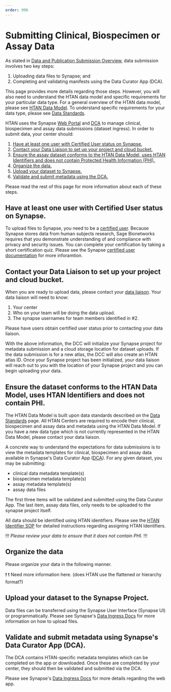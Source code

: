 ```yaml
---
order: 996
---
```


# Submitting Clinical, Biospecimen or Assay Data 

As stated in [Data and Publication Submission Overview](../data_pub_submission/overview.md), data submission involves two key steps:
1. Uploading data files to Synapse; and
2. Completing and validating manifests using the Data Curator App (DCA).

This page provides more details regarding those steps.  However, you will also need to understand the HTAN data model and specific requirements for your particular data type.  For a general overview of the HTAN data model, please see [HTAN Data Model](../data_model.md).  To understand specific requirements for your data type, please see [Data Standards](https://humantumoratlas.org/standards).

HTAN uses the Synapse [Web Portal](https:/www.synapse.org) and [DCA](https://dca.app.sagebionetworks.org/) to manage clinical, biospecimen and assay data submissions (dataset ingress). In order to submit data, your center should:

1. [Have at least one user with Certified User status on Synapse.](#have-at-least-one-user-with-certified-user-status-on-synapse)
2. [Contact your Data Liaison to set up your project and cloud bucket.](#contact-your-data-liaison-to-set-up-your-project-and-cloud-bucket)
3. [Ensure the assay dataset conforms to the HTAN Data Model, uses HTAN Identifiers and does not contain Protected Health Information (PHI).](#ensure-the-dataset-conforms-to-the-htan-data-model-uses-htan-identifiers-and-does-not-contain-phi)
4. [Organize the data.](#organize-the-data) 
5. [Upload your dataset to Synapse.](#upload-your-dataset-to-the-synapse-project)
6. [Validate and submit metadata using the DCA.](#validate-and-submit-metadata-using-synapses-data-curator-app-dca)

Please read the rest of this page for more information about each of these steps.

## Have at least one user with Certified User status on Synapse.
To upload files to Synapse, you need to be a [certified user](https://help.synapse.org/docs/Synapse-User-Account-Types.2007072795.html). Because Synapse stores data from human subjects research, Sage Bionetworks requires that you demonstrate understanding of and compliance with privacy and security issues. You can complete your certification by taking a short certification quiz. Please see the Synapse [certified user documentation](https://help.synapse.org/docs/Synapse-User-Account-Types.2007072795.html) for more inforamtion.

## Contact your Data Liaison to set up your project and cloud bucket.

When you are ready to upload data, please contact your [data liaison](../data_pub_submission/Data_Liaisons.md). Your data liaison will need to know:
1. Your center
2. Who on your team will be doing the data upload.
3. The synapse usernames for team members identified in #2.

Please have users obtain certified user status prior to contacting your data liaison.

With the above information, the DCC will initialize your Synapse project for metadata submission and a cloud storage location for dataset uploads. If the data submission is for a new atlas, the DCC will also create an HTAN atlas ID.  Once your Synapse project has been initialized, your data liaison will reach out to you with the location of your Synapse project and you can begin uploading your data.

## Ensure the dataset conforms to the HTAN Data Model, uses HTAN Identifiers and does not contain PHI.

The HTAN Data Model is built upon data standards described on the [Data Standards](https://data.humantumoratlas.org/standards) page. All HTAN Centers are required to encode their clinical, biospecimen and assay data and metadata using the HTAN Data Model. If you have a new data type which is not currently represented in the HTAN Data Model, please contact your data liaison.

A concrete way to understand the expectations for data submissions is to view the metadata templates for clinical, biospecimen and assay data available in Synapse's Data Curator App ([DCA](https://dca.app.sagebionetworks.org/)). For any given dataset, you may be submitting:

- clinical data metadata template(s)
- biospecimen metadata template(s)
- assay metadata template(s)
- assay data files

The first three items will be validated and submitted using the Data Curator App. The last item, assay data files, only needs to be uploaded to the synapse project itself.

All data should be identified using HTAN identifiers. Please see the [HTAN Identifier SOP](https://docs.google.com/document/d/1podtPP8L1UNvVxx9_c_szlDcU1f8n7bige6XA_GoRVM/edit?usp=sharing) for detailed instructions regarding assigning HTAN Identifiers.

!!! *Please review your data to ensure that it does not contain PHI.*
!!!

## Organize the data

Please organize your data in the following manner.  

:exclamation: :exclamation:  Need more information here.  (does HTAN use the flattened or hierarchy format?)

## Upload your dataset to the Synapse Project.

Data files can be transferred using the Synapse User Interface (Synapse UI) or programmatically. Please see Synapse's [Data Ingress Docs](https://dca-docs.scrollhelp.site/DCA/Working-version/HTAN/uploading-data) for more information on how to upload files.


## Validate and submit metadata using Synapse's Data Curator App (DCA).

The DCA contains HTAN-specific metadata templates which can be completed on the app or downloaded.  Once these are completed by your center, they should then be validated and submitted via the DCA.  

Please see Synapse's [Data Ingress Docs](https://dca-docs.scrollhelp.site/DCA/Working-version/HTAN/validate-and-submit-your-metadata) for more details regarding the web app.

